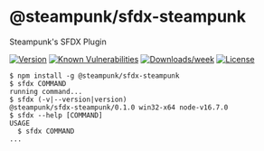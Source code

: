 @steampunk/sfdx-steampunk
=========================

Steampunk&#39;s SFDX Plugin

[![Version](https://img.shields.io/npm/v/@steampunk/steampunk-sfdx-plugin.svg)](https://www.npmjs.com/package/@steampunk/steampunk-sfdx-plugin)
[![Known Vulnerabilities](https://snyk.io/test/github/steampunkfoundry/steampunk-sfdx-plugin/badge.svg)](https://snyk.io/test/github/steampunkfoundry/steampunk-sfdx-plugin)
[![Downloads/week](https://img.shields.io/npm/dw/@steampunk/steampunk-sfdx-plugin.svg)](https://www.npmjs.com/package/@steampunk/steampunk-sfdx-plugin)
[![License](https://img.shields.io/npm/l/@steampunk/steampunk-sfdx-plugin.svg)](https://www.npmjs.com/package/@steampunk/steampunk-sfdx-plugin)

<!-- toc -->

<!-- tocstop -->
<!-- install -->
<!-- usage -->
```sh-session
$ npm install -g @steampunk/sfdx-steampunk
$ sfdx COMMAND
running command...
$ sfdx (-v|--version|version)
@steampunk/sfdx-steampunk/0.1.0 win32-x64 node-v16.7.0
$ sfdx --help [COMMAND]
USAGE
  $ sfdx COMMAND
...
```
<!-- usagestop -->
<!-- commands -->

<!-- commandsstop -->
